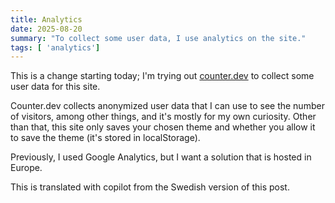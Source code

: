 ```yaml
---
title: Analytics
date: 2025-08-20
summary: "To collect some user data, I use analytics on the site."
tags: [ 'analytics']
---
```


This is a change starting today; I'm trying out [counter.dev](https://counter.dev) to collect some user data for this site.

Counter.dev collects anonymized user data that I can use to see the number of visitors, among other things, and it's mostly for my own curiosity. Other than that, this site only saves your chosen theme and whether you allow it to save the theme (it's stored in localStorage).

Previously, I used Google Analytics, but I want a solution that is hosted in Europe.

This is translated with copilot from the Swedish version of this post.